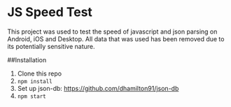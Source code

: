 # JS Speed Test

This project was used to test the speed of javascript and json parsing on Android, iOS and Desktop.
All data that was used has been removed due to its potentially sensitive nature.


##Installation

1. Clone this repo
2. `npm install`
3. Set up json-db: https://github.com/dhamilton91/json-db
4. `npm start`
